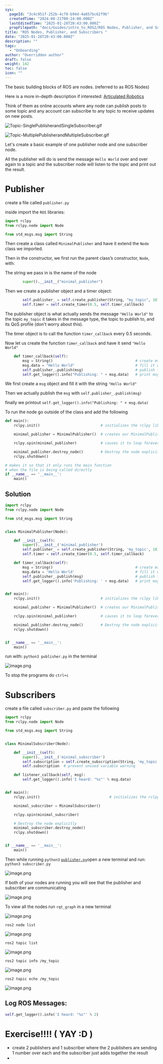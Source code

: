 ```yaml
---
sys:
  pageId: "3c4c951f-252b-4cf8-b94d-4a657bc62f9b"
  createdTime: "2024-08-21T00:24:00.000Z"
  lastEditedTime: "2025-01-28T20:43:00.000Z"
  propFilepath: "docs/Guides/intro_to_ROS2/ROS Nodes, Publisher, and Subscribers .md"
title: "ROS Nodes, Publisher, and Subscribers "
date: "2025-01-28T20:43:00.000Z"
description: ""
tags:
  - "Onboarding"
author: "Overridden author"
draft: false
weight: 142
toc: false
icon: ""
---
```


The basic building blocks of ROS are nodes. (referred to as ROS Nodes)

Here is a more in-depth description if interested: [Articulated Robotics](https://articulatedrobotics.xyz/tutorials/ready-for-ros/ros-overview#2-nodes)

Think of them as online accounts where any node can publish posts to some topic and any account can subscribe to any topic to receive updates on new posts.

![Topic-SinglePublisherandSingleSubscriber.gif](https://docs.ros.org/en/humble/_images/Topic-SinglePublisherandSingleSubscriber.gif)

![Topic-MultiplePublisherandMultipleSubscriber.gif](https://docs.ros.org/en/humble/_images/Topic-MultiplePublisherandMultipleSubscriber.gif)

Let's create a basic example of one publisher node and one subscriber node.

All the publisher will do is send the message `Hello World` over and over again to a topic and the subscriber node will listen to the topic and print out the result.

# Publisher

create a file called `publisher.py` 

inside import the `ROS` libraries:

```python
import rclpy
from rclpy.node import Node

from std_msgs.msg import String
```

Then create a class called `MinimalPublisher` and have it extend the `Node` class we imported.

Then in the constructor, we first run the parent class’s constructor, `Node`, with:

The string we pass in is the name of the node

```python
        super().__init__("minimal_publisher")
```

Then we create a publisher object and a timer object:

```python
        self.publisher_ = self.create_publisher(String, "my_topic", 10)
        self.timer = self.create_timer(0.5, self.timer_callback)
```

The publisher object is what actually sends the message `"Hello World"` to the topic `my_topic` it takes in the message type, the topic to publish to, and its QoS profile (don't worry about this).

The timer object is to call the function `timer_callback` every 0.5 seconds.

Now let us create the function `timer_callback` and have it send `"Hello World"`

```python
    def timer_callback(self):
        msg = String()                                      # create msg object
        msg.data = "Hello World"                            # fill it with data
        self.publisher_.publish(msg)                        # publish the message
        self.get_logger().info("Publishing: " + msg.data)   # print msg
```

We first create a `msg` object and fill it with the string `"Hello World"`

Then we actually publish the `msg` with `self.publisher_.publish(msg)`

finally we printout `self.get_logger().info("Publishing: " + msg.data)`

To run the node go outside of the class and add the following

```python
def main():
    rclpy.init()                            # initializes the rclpy library

    minimal_publisher = MinimalPublisher()  # creates our MinimalPublisher object

    rclpy.spin(minimal_publisher)           # causes it to loop forever

    minimal_publisher.destroy_node()        # Destroy the node explicitly
    rclpy.shutdown()

# makes it so that it only runs the main function
# when the file is being called directly
if __name__ == '__main__': 
    main()
```

## Solution

```python
import rclpy
from rclpy.node import Node

from std_msgs.msg import String


class MinimalPublisher(Node):

    def __init__(self):
        super().__init__('minimal_publisher')
        self.publisher_ = self.create_publisher(String, 'my_topic', 10)
        self.timer = self.create_timer(0.5, self.timer_callback)

    def timer_callback(self):
        msg = String()                                      # create msg object
        msg.data = 'Hello World'                            # fill it with data
        self.publisher_.publish(msg)                        # publish the message
        self.get_logger().info('Publishing: ' + msg.data)   # print msg


def main():
    rclpy.init()                            # initializes the rclpy library

    minimal_publisher = MinimalPublisher()  # creates our MinimalPublisher object

    rclpy.spin(minimal_publisher)           # causes it to loop forever

    minimal_publisher.destroy_node()        # Destroy the node explicitly
    rclpy.shutdown()


if __name__ == '__main__':
    main()
```

run with: `python3 publisher.py` in the terminal

![image.png](https://prod-files-secure.s3.us-west-2.amazonaws.com/d518164a-d88e-44d1-a4ee-3adb3bd8bce0/9214accb-ad5b-44f1-a31c-b3167c59138b/image.png?X-Amz-Algorithm=AWS4-HMAC-SHA256&X-Amz-Content-Sha256=UNSIGNED-PAYLOAD&X-Amz-Credential=ASIAZI2LB466VOVAV2HH%2F20250726%2Fus-west-2%2Fs3%2Faws4_request&X-Amz-Date=20250726T081143Z&X-Amz-Expires=3600&X-Amz-Security-Token=IQoJb3JpZ2luX2VjEDAaCXVzLXdlc3QtMiJHMEUCIAGcxt33zr8dQbsbrPv%2FMuwBg93YAzl8cJhc8N6VZZOtAiEAoJS4MTsZZ6QZY1i4k6g0kgCj5VaSLg3v6qkdMThaL%2Fkq%2FwMIWRAAGgw2Mzc0MjMxODM4MDUiDJWvI%2F%2Bmbhj8yPElVircA4rJm4wHB4USZy0u%2BCmNGlyh5O%2FXuMj5KUr6L6v5lifyUgz0Ftdfqa%2FZZ%2FBV3kHxZxn%2FbPZZgSt5MogP%2FpjbKxei0Om9er18W8sdZnW%2BQov3QMQprc7oZ3x84M3LxWy1YY%2FvlZ3lmpD10EbD0qw%2BTMSqv10vhUtkrEvnfX%2FD0HEyFmHHwSqTppyDh%2BSaWhZobYXqG5ibgHV3zAWdlhMIdmHc36YiO%2FjVvQkb8UcqXqr5uSAmQCxPJzcxo7TKOrf4C%2F2c8sSChDKYOuqLCjbx%2BiKdFPdjGCF4EElypO5HGF4bC%2FaTFyAqogsGl8AbVVjL67o%2FuSoez%2B7u2U0tc7vUFHv6VFAJVq4SM8LEv49CthnL5hpYKVyNrdlL2WfDwdG1HbUHj7DEyzkFmCp3Q9h6f1GnmH0M7Em7Gs8rvf1%2BqCuBNd4NGYLBgnfmrPihYOMziexNjKv91l0qNtalF%2B5wgxbmW0bbV3BV66SF8jYpu%2B2%2Bd%2Bs68KxuiKvwWBewE9Q9SIyiL3guteqV6yKrzJLI1dBWMJ4jgiZJJEK6F%2BFvAmdBrFFx%2Bm5TZuv5nVQbnrqQHcMELTFO5Z%2F2O%2BXnTOWUMKqPCHF%2BCicSWc0zCBgIATf9NhJF6HLnIzGVyrUmMIKHksQGOqUBJMGl1%2FHwI71ALGyqZNeoqwNB7xVPcDPNIsbFMLNxQl7BoAbXY9AmhVcvCgtmkfKHvWY%2BCwxq4c8OagPzUxeWk9wl3Uam2sKeajQ%2FInx29MLzVdl%2FnWYaXjBLUOez2DthlnEwkZXfX%2Bb3w9YT%2FCkDaJ%2Bz%2B6AzoS8ZvGv%2F8t20yW3JENGvlBxlBgKEurl5LTonxvbOdV5KG5GciFaExb9HYyiHAVYh&X-Amz-Signature=ca586d5a6be976b0cc2d502c298675cf474c46ace8941d0e046d4c3c5daab972&X-Amz-SignedHeaders=host&x-amz-checksum-mode=ENABLED&x-id=GetObject)

To stop the programs do `ctrl+c`

# Subscribers

create a file called `subscriber.py` and paste the following

```python
import rclpy
from rclpy.node import Node

from std_msgs.msg import String


class MinimalSubscriber(Node):

    def __init__(self):
        super().__init__('minimal_subscriber')
        self.subscription = self.create_subscription(String, 'my_topic', self.listener_callback, 10)
        self.subscription  # prevent unused variable warning

    def listener_callback(self, msg):
        self.get_logger().info('I heard: "%s"' % msg.data)


def main():
    rclpy.init()                                # initializes the rclpy library

    minimal_subscriber = MinimalSubscriber()

    rclpy.spin(minimal_subscriber)

    # Destroy the node explicitly
    minimal_subscriber.destroy_node()
    rclpy.shutdown()


if __name__ == '__main__':
    main()
```

Then while running `python3` [`publisher.py`](http://publisher.py/)open a new terminal and run: `python3 subscriber.py` 

![image.png](https://prod-files-secure.s3.us-west-2.amazonaws.com/d518164a-d88e-44d1-a4ee-3adb3bd8bce0/611fccf2-c738-4dbd-94e9-98f209092866/image.png?X-Amz-Algorithm=AWS4-HMAC-SHA256&X-Amz-Content-Sha256=UNSIGNED-PAYLOAD&X-Amz-Credential=ASIAZI2LB466VOVAV2HH%2F20250726%2Fus-west-2%2Fs3%2Faws4_request&X-Amz-Date=20250726T081143Z&X-Amz-Expires=3600&X-Amz-Security-Token=IQoJb3JpZ2luX2VjEDAaCXVzLXdlc3QtMiJHMEUCIAGcxt33zr8dQbsbrPv%2FMuwBg93YAzl8cJhc8N6VZZOtAiEAoJS4MTsZZ6QZY1i4k6g0kgCj5VaSLg3v6qkdMThaL%2Fkq%2FwMIWRAAGgw2Mzc0MjMxODM4MDUiDJWvI%2F%2Bmbhj8yPElVircA4rJm4wHB4USZy0u%2BCmNGlyh5O%2FXuMj5KUr6L6v5lifyUgz0Ftdfqa%2FZZ%2FBV3kHxZxn%2FbPZZgSt5MogP%2FpjbKxei0Om9er18W8sdZnW%2BQov3QMQprc7oZ3x84M3LxWy1YY%2FvlZ3lmpD10EbD0qw%2BTMSqv10vhUtkrEvnfX%2FD0HEyFmHHwSqTppyDh%2BSaWhZobYXqG5ibgHV3zAWdlhMIdmHc36YiO%2FjVvQkb8UcqXqr5uSAmQCxPJzcxo7TKOrf4C%2F2c8sSChDKYOuqLCjbx%2BiKdFPdjGCF4EElypO5HGF4bC%2FaTFyAqogsGl8AbVVjL67o%2FuSoez%2B7u2U0tc7vUFHv6VFAJVq4SM8LEv49CthnL5hpYKVyNrdlL2WfDwdG1HbUHj7DEyzkFmCp3Q9h6f1GnmH0M7Em7Gs8rvf1%2BqCuBNd4NGYLBgnfmrPihYOMziexNjKv91l0qNtalF%2B5wgxbmW0bbV3BV66SF8jYpu%2B2%2Bd%2Bs68KxuiKvwWBewE9Q9SIyiL3guteqV6yKrzJLI1dBWMJ4jgiZJJEK6F%2BFvAmdBrFFx%2Bm5TZuv5nVQbnrqQHcMELTFO5Z%2F2O%2BXnTOWUMKqPCHF%2BCicSWc0zCBgIATf9NhJF6HLnIzGVyrUmMIKHksQGOqUBJMGl1%2FHwI71ALGyqZNeoqwNB7xVPcDPNIsbFMLNxQl7BoAbXY9AmhVcvCgtmkfKHvWY%2BCwxq4c8OagPzUxeWk9wl3Uam2sKeajQ%2FInx29MLzVdl%2FnWYaXjBLUOez2DthlnEwkZXfX%2Bb3w9YT%2FCkDaJ%2Bz%2B6AzoS8ZvGv%2F8t20yW3JENGvlBxlBgKEurl5LTonxvbOdV5KG5GciFaExb9HYyiHAVYh&X-Amz-Signature=f5c06b5e635de7346641048c96a382f9b38c1e0cafc088eead3608b971791708&X-Amz-SignedHeaders=host&x-amz-checksum-mode=ENABLED&x-id=GetObject)

If both of your nodes are running you will see that the publisher and subscriber are communicating

![image.png](https://prod-files-secure.s3.us-west-2.amazonaws.com/d518164a-d88e-44d1-a4ee-3adb3bd8bce0/eea428b5-1cf0-43bb-a30b-81cbaf6c5c78/image.png?X-Amz-Algorithm=AWS4-HMAC-SHA256&X-Amz-Content-Sha256=UNSIGNED-PAYLOAD&X-Amz-Credential=ASIAZI2LB466VOVAV2HH%2F20250726%2Fus-west-2%2Fs3%2Faws4_request&X-Amz-Date=20250726T081143Z&X-Amz-Expires=3600&X-Amz-Security-Token=IQoJb3JpZ2luX2VjEDAaCXVzLXdlc3QtMiJHMEUCIAGcxt33zr8dQbsbrPv%2FMuwBg93YAzl8cJhc8N6VZZOtAiEAoJS4MTsZZ6QZY1i4k6g0kgCj5VaSLg3v6qkdMThaL%2Fkq%2FwMIWRAAGgw2Mzc0MjMxODM4MDUiDJWvI%2F%2Bmbhj8yPElVircA4rJm4wHB4USZy0u%2BCmNGlyh5O%2FXuMj5KUr6L6v5lifyUgz0Ftdfqa%2FZZ%2FBV3kHxZxn%2FbPZZgSt5MogP%2FpjbKxei0Om9er18W8sdZnW%2BQov3QMQprc7oZ3x84M3LxWy1YY%2FvlZ3lmpD10EbD0qw%2BTMSqv10vhUtkrEvnfX%2FD0HEyFmHHwSqTppyDh%2BSaWhZobYXqG5ibgHV3zAWdlhMIdmHc36YiO%2FjVvQkb8UcqXqr5uSAmQCxPJzcxo7TKOrf4C%2F2c8sSChDKYOuqLCjbx%2BiKdFPdjGCF4EElypO5HGF4bC%2FaTFyAqogsGl8AbVVjL67o%2FuSoez%2B7u2U0tc7vUFHv6VFAJVq4SM8LEv49CthnL5hpYKVyNrdlL2WfDwdG1HbUHj7DEyzkFmCp3Q9h6f1GnmH0M7Em7Gs8rvf1%2BqCuBNd4NGYLBgnfmrPihYOMziexNjKv91l0qNtalF%2B5wgxbmW0bbV3BV66SF8jYpu%2B2%2Bd%2Bs68KxuiKvwWBewE9Q9SIyiL3guteqV6yKrzJLI1dBWMJ4jgiZJJEK6F%2BFvAmdBrFFx%2Bm5TZuv5nVQbnrqQHcMELTFO5Z%2F2O%2BXnTOWUMKqPCHF%2BCicSWc0zCBgIATf9NhJF6HLnIzGVyrUmMIKHksQGOqUBJMGl1%2FHwI71ALGyqZNeoqwNB7xVPcDPNIsbFMLNxQl7BoAbXY9AmhVcvCgtmkfKHvWY%2BCwxq4c8OagPzUxeWk9wl3Uam2sKeajQ%2FInx29MLzVdl%2FnWYaXjBLUOez2DthlnEwkZXfX%2Bb3w9YT%2FCkDaJ%2Bz%2B6AzoS8ZvGv%2F8t20yW3JENGvlBxlBgKEurl5LTonxvbOdV5KG5GciFaExb9HYyiHAVYh&X-Amz-Signature=55b09febde0b4d14594f170a8ee1bee90c0e609a7af0116d87bd9f50be040a60&X-Amz-SignedHeaders=host&x-amz-checksum-mode=ENABLED&x-id=GetObject)

To view all the nodes run `rqt_graph` in a new terminal

![image.png](https://prod-files-secure.s3.us-west-2.amazonaws.com/d518164a-d88e-44d1-a4ee-3adb3bd8bce0/1d98e964-4318-4d62-b5c4-8c8f78368598/image.png?X-Amz-Algorithm=AWS4-HMAC-SHA256&X-Amz-Content-Sha256=UNSIGNED-PAYLOAD&X-Amz-Credential=ASIAZI2LB466VOVAV2HH%2F20250726%2Fus-west-2%2Fs3%2Faws4_request&X-Amz-Date=20250726T081143Z&X-Amz-Expires=3600&X-Amz-Security-Token=IQoJb3JpZ2luX2VjEDAaCXVzLXdlc3QtMiJHMEUCIAGcxt33zr8dQbsbrPv%2FMuwBg93YAzl8cJhc8N6VZZOtAiEAoJS4MTsZZ6QZY1i4k6g0kgCj5VaSLg3v6qkdMThaL%2Fkq%2FwMIWRAAGgw2Mzc0MjMxODM4MDUiDJWvI%2F%2Bmbhj8yPElVircA4rJm4wHB4USZy0u%2BCmNGlyh5O%2FXuMj5KUr6L6v5lifyUgz0Ftdfqa%2FZZ%2FBV3kHxZxn%2FbPZZgSt5MogP%2FpjbKxei0Om9er18W8sdZnW%2BQov3QMQprc7oZ3x84M3LxWy1YY%2FvlZ3lmpD10EbD0qw%2BTMSqv10vhUtkrEvnfX%2FD0HEyFmHHwSqTppyDh%2BSaWhZobYXqG5ibgHV3zAWdlhMIdmHc36YiO%2FjVvQkb8UcqXqr5uSAmQCxPJzcxo7TKOrf4C%2F2c8sSChDKYOuqLCjbx%2BiKdFPdjGCF4EElypO5HGF4bC%2FaTFyAqogsGl8AbVVjL67o%2FuSoez%2B7u2U0tc7vUFHv6VFAJVq4SM8LEv49CthnL5hpYKVyNrdlL2WfDwdG1HbUHj7DEyzkFmCp3Q9h6f1GnmH0M7Em7Gs8rvf1%2BqCuBNd4NGYLBgnfmrPihYOMziexNjKv91l0qNtalF%2B5wgxbmW0bbV3BV66SF8jYpu%2B2%2Bd%2Bs68KxuiKvwWBewE9Q9SIyiL3guteqV6yKrzJLI1dBWMJ4jgiZJJEK6F%2BFvAmdBrFFx%2Bm5TZuv5nVQbnrqQHcMELTFO5Z%2F2O%2BXnTOWUMKqPCHF%2BCicSWc0zCBgIATf9NhJF6HLnIzGVyrUmMIKHksQGOqUBJMGl1%2FHwI71ALGyqZNeoqwNB7xVPcDPNIsbFMLNxQl7BoAbXY9AmhVcvCgtmkfKHvWY%2BCwxq4c8OagPzUxeWk9wl3Uam2sKeajQ%2FInx29MLzVdl%2FnWYaXjBLUOez2DthlnEwkZXfX%2Bb3w9YT%2FCkDaJ%2Bz%2B6AzoS8ZvGv%2F8t20yW3JENGvlBxlBgKEurl5LTonxvbOdV5KG5GciFaExb9HYyiHAVYh&X-Amz-Signature=bce8ff249e6e5d7a8527449e7d37ff52fa3932afeb26ed1a68c0af180c3e70bb&X-Amz-SignedHeaders=host&x-amz-checksum-mode=ENABLED&x-id=GetObject)

`ros2 node list`

![image.png](https://prod-files-secure.s3.us-west-2.amazonaws.com/d518164a-d88e-44d1-a4ee-3adb3bd8bce0/680ac8cf-e6d9-4164-9ece-5b9a6fccffee/image.png?X-Amz-Algorithm=AWS4-HMAC-SHA256&X-Amz-Content-Sha256=UNSIGNED-PAYLOAD&X-Amz-Credential=ASIAZI2LB466VOVAV2HH%2F20250726%2Fus-west-2%2Fs3%2Faws4_request&X-Amz-Date=20250726T081143Z&X-Amz-Expires=3600&X-Amz-Security-Token=IQoJb3JpZ2luX2VjEDAaCXVzLXdlc3QtMiJHMEUCIAGcxt33zr8dQbsbrPv%2FMuwBg93YAzl8cJhc8N6VZZOtAiEAoJS4MTsZZ6QZY1i4k6g0kgCj5VaSLg3v6qkdMThaL%2Fkq%2FwMIWRAAGgw2Mzc0MjMxODM4MDUiDJWvI%2F%2Bmbhj8yPElVircA4rJm4wHB4USZy0u%2BCmNGlyh5O%2FXuMj5KUr6L6v5lifyUgz0Ftdfqa%2FZZ%2FBV3kHxZxn%2FbPZZgSt5MogP%2FpjbKxei0Om9er18W8sdZnW%2BQov3QMQprc7oZ3x84M3LxWy1YY%2FvlZ3lmpD10EbD0qw%2BTMSqv10vhUtkrEvnfX%2FD0HEyFmHHwSqTppyDh%2BSaWhZobYXqG5ibgHV3zAWdlhMIdmHc36YiO%2FjVvQkb8UcqXqr5uSAmQCxPJzcxo7TKOrf4C%2F2c8sSChDKYOuqLCjbx%2BiKdFPdjGCF4EElypO5HGF4bC%2FaTFyAqogsGl8AbVVjL67o%2FuSoez%2B7u2U0tc7vUFHv6VFAJVq4SM8LEv49CthnL5hpYKVyNrdlL2WfDwdG1HbUHj7DEyzkFmCp3Q9h6f1GnmH0M7Em7Gs8rvf1%2BqCuBNd4NGYLBgnfmrPihYOMziexNjKv91l0qNtalF%2B5wgxbmW0bbV3BV66SF8jYpu%2B2%2Bd%2Bs68KxuiKvwWBewE9Q9SIyiL3guteqV6yKrzJLI1dBWMJ4jgiZJJEK6F%2BFvAmdBrFFx%2Bm5TZuv5nVQbnrqQHcMELTFO5Z%2F2O%2BXnTOWUMKqPCHF%2BCicSWc0zCBgIATf9NhJF6HLnIzGVyrUmMIKHksQGOqUBJMGl1%2FHwI71ALGyqZNeoqwNB7xVPcDPNIsbFMLNxQl7BoAbXY9AmhVcvCgtmkfKHvWY%2BCwxq4c8OagPzUxeWk9wl3Uam2sKeajQ%2FInx29MLzVdl%2FnWYaXjBLUOez2DthlnEwkZXfX%2Bb3w9YT%2FCkDaJ%2Bz%2B6AzoS8ZvGv%2F8t20yW3JENGvlBxlBgKEurl5LTonxvbOdV5KG5GciFaExb9HYyiHAVYh&X-Amz-Signature=66cc40559409b7166836a643a86a7e7edeb30ca6aefc99398b03dc20408b81a1&X-Amz-SignedHeaders=host&x-amz-checksum-mode=ENABLED&x-id=GetObject)

`ros2 topic list`

![image.png](https://prod-files-secure.s3.us-west-2.amazonaws.com/d518164a-d88e-44d1-a4ee-3adb3bd8bce0/eee2ebe1-27ef-4a4a-96fb-2ca54126fb29/image.png?X-Amz-Algorithm=AWS4-HMAC-SHA256&X-Amz-Content-Sha256=UNSIGNED-PAYLOAD&X-Amz-Credential=ASIAZI2LB466VOVAV2HH%2F20250726%2Fus-west-2%2Fs3%2Faws4_request&X-Amz-Date=20250726T081143Z&X-Amz-Expires=3600&X-Amz-Security-Token=IQoJb3JpZ2luX2VjEDAaCXVzLXdlc3QtMiJHMEUCIAGcxt33zr8dQbsbrPv%2FMuwBg93YAzl8cJhc8N6VZZOtAiEAoJS4MTsZZ6QZY1i4k6g0kgCj5VaSLg3v6qkdMThaL%2Fkq%2FwMIWRAAGgw2Mzc0MjMxODM4MDUiDJWvI%2F%2Bmbhj8yPElVircA4rJm4wHB4USZy0u%2BCmNGlyh5O%2FXuMj5KUr6L6v5lifyUgz0Ftdfqa%2FZZ%2FBV3kHxZxn%2FbPZZgSt5MogP%2FpjbKxei0Om9er18W8sdZnW%2BQov3QMQprc7oZ3x84M3LxWy1YY%2FvlZ3lmpD10EbD0qw%2BTMSqv10vhUtkrEvnfX%2FD0HEyFmHHwSqTppyDh%2BSaWhZobYXqG5ibgHV3zAWdlhMIdmHc36YiO%2FjVvQkb8UcqXqr5uSAmQCxPJzcxo7TKOrf4C%2F2c8sSChDKYOuqLCjbx%2BiKdFPdjGCF4EElypO5HGF4bC%2FaTFyAqogsGl8AbVVjL67o%2FuSoez%2B7u2U0tc7vUFHv6VFAJVq4SM8LEv49CthnL5hpYKVyNrdlL2WfDwdG1HbUHj7DEyzkFmCp3Q9h6f1GnmH0M7Em7Gs8rvf1%2BqCuBNd4NGYLBgnfmrPihYOMziexNjKv91l0qNtalF%2B5wgxbmW0bbV3BV66SF8jYpu%2B2%2Bd%2Bs68KxuiKvwWBewE9Q9SIyiL3guteqV6yKrzJLI1dBWMJ4jgiZJJEK6F%2BFvAmdBrFFx%2Bm5TZuv5nVQbnrqQHcMELTFO5Z%2F2O%2BXnTOWUMKqPCHF%2BCicSWc0zCBgIATf9NhJF6HLnIzGVyrUmMIKHksQGOqUBJMGl1%2FHwI71ALGyqZNeoqwNB7xVPcDPNIsbFMLNxQl7BoAbXY9AmhVcvCgtmkfKHvWY%2BCwxq4c8OagPzUxeWk9wl3Uam2sKeajQ%2FInx29MLzVdl%2FnWYaXjBLUOez2DthlnEwkZXfX%2Bb3w9YT%2FCkDaJ%2Bz%2B6AzoS8ZvGv%2F8t20yW3JENGvlBxlBgKEurl5LTonxvbOdV5KG5GciFaExb9HYyiHAVYh&X-Amz-Signature=763e214cc5baef7ee585f160d87ad9719033e9a6827401a73cc6c7fddc83b719&X-Amz-SignedHeaders=host&x-amz-checksum-mode=ENABLED&x-id=GetObject)

`ros2 topic info /my_topic`

![image.png](https://prod-files-secure.s3.us-west-2.amazonaws.com/d518164a-d88e-44d1-a4ee-3adb3bd8bce0/6288ef12-cb9e-406f-b9eb-65feed3a9011/image.png?X-Amz-Algorithm=AWS4-HMAC-SHA256&X-Amz-Content-Sha256=UNSIGNED-PAYLOAD&X-Amz-Credential=ASIAZI2LB466VOVAV2HH%2F20250726%2Fus-west-2%2Fs3%2Faws4_request&X-Amz-Date=20250726T081143Z&X-Amz-Expires=3600&X-Amz-Security-Token=IQoJb3JpZ2luX2VjEDAaCXVzLXdlc3QtMiJHMEUCIAGcxt33zr8dQbsbrPv%2FMuwBg93YAzl8cJhc8N6VZZOtAiEAoJS4MTsZZ6QZY1i4k6g0kgCj5VaSLg3v6qkdMThaL%2Fkq%2FwMIWRAAGgw2Mzc0MjMxODM4MDUiDJWvI%2F%2Bmbhj8yPElVircA4rJm4wHB4USZy0u%2BCmNGlyh5O%2FXuMj5KUr6L6v5lifyUgz0Ftdfqa%2FZZ%2FBV3kHxZxn%2FbPZZgSt5MogP%2FpjbKxei0Om9er18W8sdZnW%2BQov3QMQprc7oZ3x84M3LxWy1YY%2FvlZ3lmpD10EbD0qw%2BTMSqv10vhUtkrEvnfX%2FD0HEyFmHHwSqTppyDh%2BSaWhZobYXqG5ibgHV3zAWdlhMIdmHc36YiO%2FjVvQkb8UcqXqr5uSAmQCxPJzcxo7TKOrf4C%2F2c8sSChDKYOuqLCjbx%2BiKdFPdjGCF4EElypO5HGF4bC%2FaTFyAqogsGl8AbVVjL67o%2FuSoez%2B7u2U0tc7vUFHv6VFAJVq4SM8LEv49CthnL5hpYKVyNrdlL2WfDwdG1HbUHj7DEyzkFmCp3Q9h6f1GnmH0M7Em7Gs8rvf1%2BqCuBNd4NGYLBgnfmrPihYOMziexNjKv91l0qNtalF%2B5wgxbmW0bbV3BV66SF8jYpu%2B2%2Bd%2Bs68KxuiKvwWBewE9Q9SIyiL3guteqV6yKrzJLI1dBWMJ4jgiZJJEK6F%2BFvAmdBrFFx%2Bm5TZuv5nVQbnrqQHcMELTFO5Z%2F2O%2BXnTOWUMKqPCHF%2BCicSWc0zCBgIATf9NhJF6HLnIzGVyrUmMIKHksQGOqUBJMGl1%2FHwI71ALGyqZNeoqwNB7xVPcDPNIsbFMLNxQl7BoAbXY9AmhVcvCgtmkfKHvWY%2BCwxq4c8OagPzUxeWk9wl3Uam2sKeajQ%2FInx29MLzVdl%2FnWYaXjBLUOez2DthlnEwkZXfX%2Bb3w9YT%2FCkDaJ%2Bz%2B6AzoS8ZvGv%2F8t20yW3JENGvlBxlBgKEurl5LTonxvbOdV5KG5GciFaExb9HYyiHAVYh&X-Amz-Signature=1db22aa37c4549bee339fbc4059ca66d6b6d0f14452534908c6c48319d6c3867&X-Amz-SignedHeaders=host&x-amz-checksum-mode=ENABLED&x-id=GetObject)

`ros2 topic echo /my_topic`

![image.png](https://prod-files-secure.s3.us-west-2.amazonaws.com/d518164a-d88e-44d1-a4ee-3adb3bd8bce0/0a6fcb4d-422d-4a6c-a803-749ef4adf2c6/image.png?X-Amz-Algorithm=AWS4-HMAC-SHA256&X-Amz-Content-Sha256=UNSIGNED-PAYLOAD&X-Amz-Credential=ASIAZI2LB466VOVAV2HH%2F20250726%2Fus-west-2%2Fs3%2Faws4_request&X-Amz-Date=20250726T081143Z&X-Amz-Expires=3600&X-Amz-Security-Token=IQoJb3JpZ2luX2VjEDAaCXVzLXdlc3QtMiJHMEUCIAGcxt33zr8dQbsbrPv%2FMuwBg93YAzl8cJhc8N6VZZOtAiEAoJS4MTsZZ6QZY1i4k6g0kgCj5VaSLg3v6qkdMThaL%2Fkq%2FwMIWRAAGgw2Mzc0MjMxODM4MDUiDJWvI%2F%2Bmbhj8yPElVircA4rJm4wHB4USZy0u%2BCmNGlyh5O%2FXuMj5KUr6L6v5lifyUgz0Ftdfqa%2FZZ%2FBV3kHxZxn%2FbPZZgSt5MogP%2FpjbKxei0Om9er18W8sdZnW%2BQov3QMQprc7oZ3x84M3LxWy1YY%2FvlZ3lmpD10EbD0qw%2BTMSqv10vhUtkrEvnfX%2FD0HEyFmHHwSqTppyDh%2BSaWhZobYXqG5ibgHV3zAWdlhMIdmHc36YiO%2FjVvQkb8UcqXqr5uSAmQCxPJzcxo7TKOrf4C%2F2c8sSChDKYOuqLCjbx%2BiKdFPdjGCF4EElypO5HGF4bC%2FaTFyAqogsGl8AbVVjL67o%2FuSoez%2B7u2U0tc7vUFHv6VFAJVq4SM8LEv49CthnL5hpYKVyNrdlL2WfDwdG1HbUHj7DEyzkFmCp3Q9h6f1GnmH0M7Em7Gs8rvf1%2BqCuBNd4NGYLBgnfmrPihYOMziexNjKv91l0qNtalF%2B5wgxbmW0bbV3BV66SF8jYpu%2B2%2Bd%2Bs68KxuiKvwWBewE9Q9SIyiL3guteqV6yKrzJLI1dBWMJ4jgiZJJEK6F%2BFvAmdBrFFx%2Bm5TZuv5nVQbnrqQHcMELTFO5Z%2F2O%2BXnTOWUMKqPCHF%2BCicSWc0zCBgIATf9NhJF6HLnIzGVyrUmMIKHksQGOqUBJMGl1%2FHwI71ALGyqZNeoqwNB7xVPcDPNIsbFMLNxQl7BoAbXY9AmhVcvCgtmkfKHvWY%2BCwxq4c8OagPzUxeWk9wl3Uam2sKeajQ%2FInx29MLzVdl%2FnWYaXjBLUOez2DthlnEwkZXfX%2Bb3w9YT%2FCkDaJ%2Bz%2B6AzoS8ZvGv%2F8t20yW3JENGvlBxlBgKEurl5LTonxvbOdV5KG5GciFaExb9HYyiHAVYh&X-Amz-Signature=e57530db6cd4a8dfaf1c66d0aa262700b53e79d00daaeac50440afa460a42962&X-Amz-SignedHeaders=host&x-amz-checksum-mode=ENABLED&x-id=GetObject)

## Log ROS Messages:

```python
self.get_logger().info('I heard: "%s"' % 2)
```

# Exercise!!!! ( YAY :D )

- create 2 publishers and 1 subscriber where the 2 publishers are sending 1 number over each and the subscriber just adds together the result
- 
